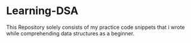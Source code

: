 # Learning-DSA
This Repository solely consists of my practice code snippets that i wrote while comprehending data structures as a beginner.
